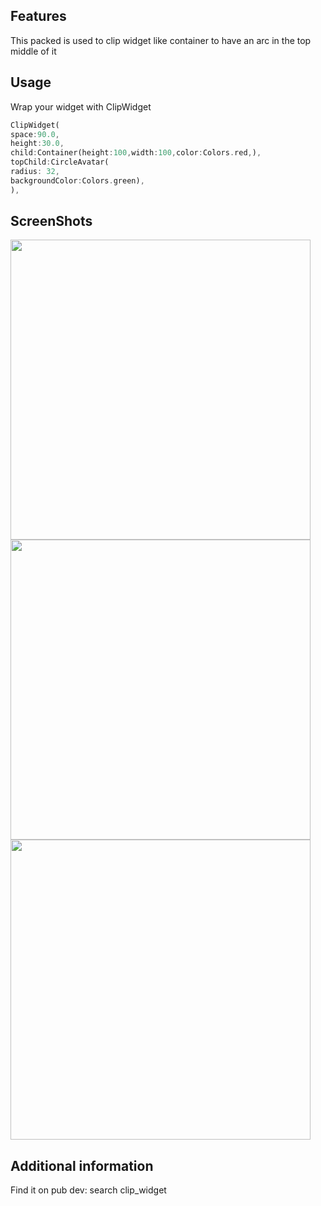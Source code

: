 ## Features

This packed is used to clip widget like container to have an arc in the top middle of it

## Usage

Wrap your widget with ClipWidget

```dart
ClipWidget(
space:90.0,
height:30.0,
child:Container(height:100,width:100,color:Colors.red,),
topChild:CircleAvatar(
radius: 32,
backgroundColor:Colors.green),
),
```
## ScreenShots
<img src="https://github.com/HeshamReffat/clip_widget/tree/master/screenshots/1.png" height="480px"> <img src="https://github.com/HeshamReffat/clip_widget/tree/master/screenshots/2.png" height="480px"> <img src="https://github.com/HeshamReffat/clip_widget/tree/master/screenshots/3.png" height="480px">

## Additional information

Find it on pub dev: search clip_widget
